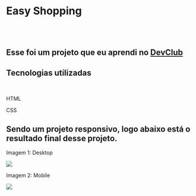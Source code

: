 <h1>Easy Shopping</h1>
<br>
<br>
<h2>Esse foi um projeto que eu aprendi no <a href="https://rodolfomori.com.br/devclub">DevClub</a></h2>

<h2>Tecnologias utilizadas</h2>
<br>
<p>HTML</p>
<p>CSS</p>

<h2>Sendo um projeto responsivo, logo abaixo está o resultado final desse projeto.</h2>
<p>Imagem 1: Desktop</p>
<img src="https://github.com/DevWeverson/easy-shopping/blob/main/assets/print%20pc%20devclub.jpg?raw=true"/>
<p>Imagem 2: Mobile</p>
<img src="https://github.com/DevWeverson/easy-shopping/blob/main/assets/print%20celular%20devclub.jpg?raw=true"/>
